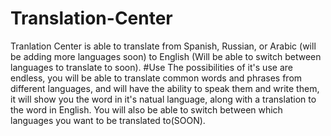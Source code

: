 # Translation-Center
Tranlation Center is able to translate from Spanish, Russian, or Arabic (will be adding more languages soon) to English (Will be able to switch between languages to translate to soon).
#Use
The possibilities of it's use are endless, you will be able to translate common words and phrases from different languages, and will have the ability to speak them and write them, it will show you the word in it's natual language, along with a translation to the word in English. You will also be able to switch between which languages you want to be translated to(SOON).
